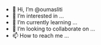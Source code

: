 - 👋 Hi, I’m @oumasliti
- 👀 I’m interested in ...
- 🌱 I’m currently learning ...
- 💞️ I’m looking to collaborate on ...
- 📫 How to reach me ...

<!---
oumasliti/oumasliti is a ✨ special ✨ repository because its `README.md` (this file) appears on your GitHub profile.
You can click the Preview link to take a look at your changes.
--->
